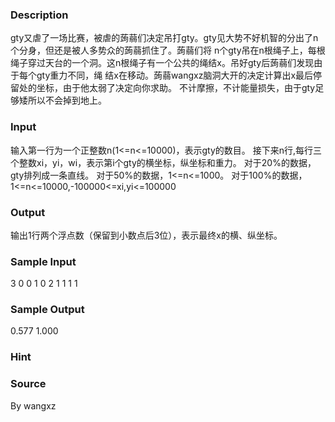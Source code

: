 
### Description
gty又虐了一场比赛，被虐的蒟蒻们决定吊打gty。gty见大势不好机智的分出了n个分身，但还是被人多势众的蒟蒻抓住了。蒟蒻们将
n个gty吊在n根绳子上，每根绳子穿过天台的一个洞。这n根绳子有一个公共的绳结x。吊好gty后蒟蒻们发现由于每个gty重力不同，绳
结x在移动。蒟蒻wangxz脑洞大开的决定计算出x最后停留处的坐标，由于他太弱了决定向你求助。
不计摩擦，不计能量损失，由于gty足够矮所以不会掉到地上。

### Input
输入第一行为一个正整数n(1<=n<=10000)，表示gty的数目。
接下来n行,每行三个整数xi，yi，wi，表示第i个gty的横坐标，纵坐标和重力。
对于20%的数据，gty排列成一条直线。
对于50%的数据，1<=n<=1000。
对于100%的数据，1<=n<=10000,-100000<=xi,yi<=100000

### Output
输出1行两个浮点数（保留到小数点后3位），表示最终x的横、纵坐标。

### Sample Input
3
0 0 1
0 2 1
1 1 1

### Sample Output
0.577 1.000

### Hint

### Source

By wangxz
